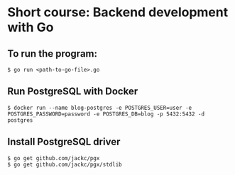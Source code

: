 # Short course: Backend development with Go

## To run the program:
```
$ go run <path-to-go-file>.go
```

## Run PostgreSQL with Docker
```
$ docker run --name blog-postgres -e POSTGRES_USER=user -e POSTGRES_PASSWORD=password -e POSTGRES_DB=blog -p 5432:5432 -d postgres
```

## Install PostgreSQL driver
```
$ go get github.com/jackc/pgx
$ go get github.com/jackc/pgx/stdlib
```
